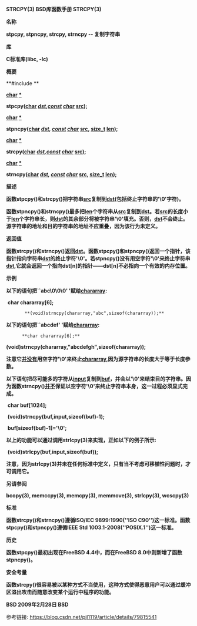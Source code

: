 **STRCPY(3)        BSD库函数手册        STRCPY(3)**

**名称**

   **stpcpy, stpncpy, strcpy, strncpy --  复制字符串**

**库**

   **C标准库(libc, -lc)**

**概要**

   **#include **

**<u>char</u> <u>*</u>**

**stpcpy(<u>char</u> <u>*</u> <u>dst</u>,<u>const</u> <u>char</u> <u>*</u><u>src</u>);**



**<u>char</u> <u>*</u>**

**stpncpy(<u>char</u> <u>*</u> <u>dst</u>, <u>const</u> <u>char</u> <u>*</u> <u>src</u>, <u>size_t</u> <u>len</u>);**



**<u>char</u> <u>*</u>**

**strcpy(<u>char</u> <u>*</u> <u>dst</u>,<u>const</u> <u>char</u> <u>*</u><u>src</u>);**



**<u>char</u> <u>*</u>**

**strncpy(<u>char</u> <u>*</u> <u>dst</u>, <u>const</u> <u>char</u> <u>*</u> <u>src</u>, <u>size_t</u> <u>len</u>);**



**描述**

​         **函数stpcpy()和strcpy()把字符串<u>src</u>复制到<u>dst</u>(包括终止字符串的'\0'字符)。**

​         **函数stpncpy()和strncpy()最多把<u>len</u>个字符串从<u>src</u>复制到<u>dst</u>。若<u>src</u>的长度小于<u>len</u>个字符串长，则<u>dst</u>的其余部分将被字符串'\0'填充。否则，<u>dst</u>不会终止。源字符串的地址和目的字符串的地址不应重叠，因为该行为未定义。**

**返回值**

**函数strcpy()和strncpy()返回<u>dst</u>。函数stpcpy()和stpncpy()返回一个指针，该指针指向字符串<u>dst</u>的终止字符'\0'。若stpncpy()没有用空字符'\0'来终止字符串<u>dst</u>,它就会返回一个指向dst[n]的指针——dst[n]不必指向一个有效的内存位置。**

**示例**

**以下的语句把``abc\0\0\0' '赋给<u>chararray</u>:**

​			**char chararray[6];**

 		   **(void)strncpy(chararray,"abc",sizeof(chararray));**

**以下的语句把``abcdef' '赋给<u>chararray</u>:**

 		  **char chararray[6];**

​		   **(void)strncpy(chararray,"abcdefgh",sizeof(chararray));**

**注意它<u>并没有</u>用空字符'\0'来终止<u>chararray</u>,因为源字符串的长度大于等于长度参数。**

**以下语句把尽可能多的字符从<u>input</u>复制到<u>buf</u>，并会以'\0'来结束目的字符串。因为函数strncpy()<u>并不</u>保证以空字符'\0'来终止字符串本身，这一过程必须显式完成。**

​		**char buf[1024];**

​		**(void)strncpy(buf,input,sizeof(buf)-1);**

​		**buf[sizeof(buf)-1]='\0';**

**以上的功能可以通过调用strlcpy(3)来实现，正如以下的例子所示:**

​		  **(void)strlcpy(buf,input,sizeof(buf));**

**注意，因为strlcpy(3)并未在任何标准中定义，只有当不考虑可移植性问题时，才可调用它。**

**另请参阅**

  **bcopy(3), memccpy(3), memcpy(3), memmove(3), strlcpy(3), wcscpy(3)**

**标准**

**函数strcpy()和strncpy()遵循ISO/IEC 9899:1990(''ISO C90'')这一标准。函数stpcpy()和stpncpy()遵循IEEE Std 1003.1-2008(''POSIX.1'')这一标准。**

**历史**

  **函数stpcpy()最初出现在FreeBSD 4.4中，而在FreeBSD 8.0中则新增了函数stpncpy()。**

**安全考量**

**函数strcpy()很容易被以某种方式不当使用，这种方式使得恶意用户可以通过缓冲区溢出攻击而随意改变某个运行中程序的功能。**

**BSD             2009年2月28日    			BSD**

参考链接: https://blog.csdn.net/pjl1119/article/details/79815541